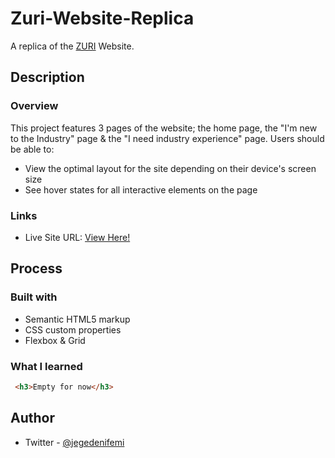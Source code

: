 # Zuri-Website-Replica
A replica of the [ZURI](https://zuri.team/) Website.

## Description
### Overview
This project features 3 pages of the website; the home page, the "I'm new to the Industry" page & the "I need industry experience" page.
Users should be able to:
- View the optimal layout for the site depending on their device's screen size
- See hover states for all interactive elements on the page

### Links

- Live Site URL: [View Here!]()

## Process

### Built with

- Semantic HTML5 markup
- CSS custom properties
- Flexbox & Grid

### What I learned

```html
 <h3>Empty for now</h3>
 ````

## Author
- Twitter - [@jegedenifemi](https://twitter.com/jegedenifemi)

